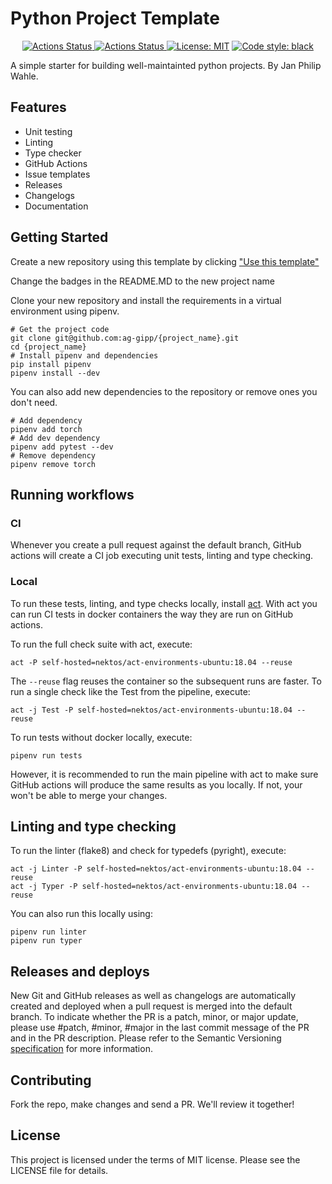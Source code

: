 # Python Project Template

<p align="center">
<a href="https://github.com/ag-gipp/PythonProjectTemplate/actions/workflows/release.yml"><img alt="Actions Status" src="https://github.com/ag-gipp/PythonProjectTemplate/actions/workflows/release.yml/badge.svg">  
<a href="https://github.com/ag-gipp/PythonProjectTemplate/actions/workflows/main.yml"><img alt="Actions Status" src="https://github.com/ag-gipp/PythonProjectTemplate/actions/workflows/main.yml/badge.svg?branch=main">
<a href="https://github.com/ag-gipp/PythonProjectTemplate/blob/main/LICENSE"><img alt="License: MIT" src="https://black.readthedocs.io/en/stable/_static/license.svg"></a>
<a href="https://github.com/psf/black"><img alt="Code style: black" src="https://img.shields.io/badge/code%20style-black-000000.svg"></a>
</p>

A simple starter for building well-maintainted python projects.
By Jan Philip Wahle.

## Features

- Unit testing
- Linting
- Type checker
- GitHub Actions
- Issue templates
- Releases
- Changelogs
- Documentation

## Getting Started

Create a new repository using this template by clicking ["Use this template"](https://github.com/ag-gipp/PythonProjectTemplate/generate)

Change the badges in the README.MD to the new project name

Clone your new repository and install the requirements in a virtual environment using pipenv.

```console
# Get the project code
git clone git@github.com:ag-gipp/{project_name}.git
cd {project_name}
# Install pipenv and dependencies
pip install pipenv
pipenv install --dev
```

You can also add new dependencies to the repository or remove ones you don't need.

```console
# Add dependency
pipenv add torch
# Add dev dependency
pipenv add pytest --dev
# Remove dependency
pipenv remove torch
```

## Running workflows

### CI

Whenever you create a pull request against the default branch, GitHub actions will create a CI job executing unit tests, linting and type checking.

### Local

To run these tests, linting, and type checks locally, install [act](https://github.com/nektos/act). With act you can run CI tests in docker containers the way they are run on GitHub actions.

To run the full check suite with act, execute:

```console
act -P self-hosted=nektos/act-environments-ubuntu:18.04 --reuse
```

The `--reuse` flag reuses the container so the subsequent runs are faster.
To run a single check like the Test from the pipeline, execute:

```console
act -j Test -P self-hosted=nektos/act-environments-ubuntu:18.04 --reuse
```

To run tests without docker locally, execute:

```console
pipenv run tests
```

However, it is recommended to run the main pipeline with act to make sure GitHub actions will produce the same results as you locally. If not, your won't be able to merge your changes.

## Linting and type checking

To run the linter (flake8) and check for typedefs (pyright), execute:

```console
act -j Linter -P self-hosted=nektos/act-environments-ubuntu:18.04 --reuse
act -j Typer -P self-hosted=nektos/act-environments-ubuntu:18.04 --reuse
```

You can also run this locally using:

```console
pipenv run linter
pipenv run typer
```

## Releases and deploys

New Git and GitHub releases as well as changelogs are automatically created and deployed when a pull request is merged into the default branch.
To indicate whether the PR is a patch, minor, or major update, please use #patch, #minor, #major in the last commit message of the PR and in the PR description.
Please refer to the Semantic Versioning [specification](https://semver.org/) for more information.

## Contributing

Fork the repo, make changes and send a PR. We'll review it together!

## License

This project is licensed under the terms of MIT license. Please see the LICENSE file for details.

